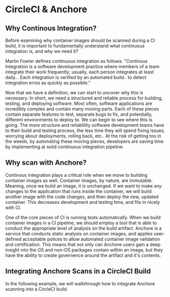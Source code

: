 # CircleCI & Anchore

## Why Continous Integration?

Before examining why container images should be scanned during a CI build, it is important to fundamentally understand what continuous integration is, and why we need it? 

Martin Fowler defines continuous integration as follows: "Continous Integration is a software development practice where members of a team integrate their work frequently; usually, each person integrates at least daily... Each integration is verified by an automated build.. to detect integration erros as quickly as possible."

Now that we have a definition, we can start to uncover why this is necessary. In short, we need a structured and reliable process for building, testing, and deploying software. Most often, software applications are incredibly complex and contain many moving parts. Each of these pieces contain separate features to test, separate bugs to fix, and potentially, different environments to deploy to. We can begin to see where this is going. The more structure and reliablility software development teams have to their build and testing process, the less time they will spend fixing issues, worrying about deployments, rolling back, etc.. At the risk of getting too in the weeds, by automating these moving pieces, developers are saving time by implementing at solid continuous integration pipeline.

## Why scan with Anchore?

Continous Integration plays a critical role when we move to building container images as well. Container images, by nature, are immutable. Meaning, once we build an image, it is unchanged. If we want to make any changes to the application that runs inside the container, we will build another image with the code changes, and then deploy the new, updated container. This decreases development and testing time, and fits in nicely with CI. 

One of the core pieces of CI is running tests automatically. When we build container images in a CI pipeline, we should employ a tool that is able to conduct the appropriate level of analysis on the build artifact. Anchore is a service that conducts static analysis on container images, and applies user-defined acceptable polices to allow automated container image validation and certification. This means that not only can Anchore users gain a deep insight into the OS and non-OS packages contain within an image, but they have the ability to create governence around the artifact and it's contents. 

## Integrating Anchore Scans in a CircleCI Build

In the following example, we will walkthrough how to integrate Anchore scanning into a CircleCI build. 
